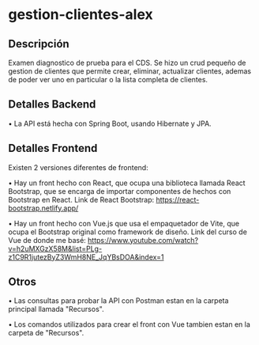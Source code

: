 # gestion-clientes-alex

## Descripción

Examen diagnostico de prueba para el CDS. Se hizo un crud pequeño de gestion de clientes que permite crear, eliminar, actualizar clientes, ademas de poder ver uno en particular o la lista completa de clientes.


## Detalles Backend

• La API está hecha con Spring Boot, usando Hibernate y JPA.


## Detalles Frontend

Existen 2 versiones diferentes de frontend: 

• Hay un front hecho con React, que ocupa una biblioteca llamada React Bootstrap, que se encarga de importar componentes de hechos con Bootstrap en React.
Link de React Bootstrap: https://react-bootstrap.netlify.app/

• Hay un front hecho con Vue.js que usa el empaquetador de Vite, que ocupa el Bootstrap original como framework de diseño.
Link del curso de Vue de donde me basé: https://www.youtube.com/watch?v=h2uMXGzX58M&list=PLg-z1C9R1jutezByZ3WmH8NE_JqYBsDOA&index=1


## Otros

• Las consultas para probar la API con Postman estan en la carpeta principal llamada "Recursos".

• Los comandos utilizados para crear el front con Vue tambien estan en la carpeta de "Recursos".
